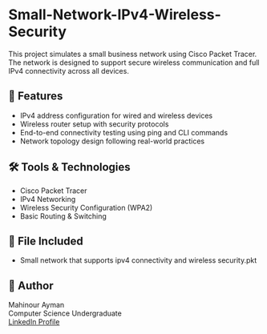 # Small-Network-IPv4-Wireless-Security
This project simulates a small business network using Cisco Packet Tracer. The network is designed to support secure wireless communication and full IPv4 connectivity across all devices.

## 🔧 Features
- IPv4 address configuration for wired and wireless devices
- Wireless router setup with security protocols
- End-to-end connectivity testing using ping and CLI commands
- Network topology design following real-world practices

## 🛠 Tools & Technologies
- Cisco Packet Tracer
- IPv4 Networking
- Wireless Security Configuration (WPA2)
- Basic Routing & Switching

## 📁 File Included
- Small network that supports ipv4 connectivity and wireless security.pkt

## 👤 Author
Mahinour Ayman  
Computer Science Undergraduate  
[LinkedIn Profile](https://www.linkedin.com/in/mahinourayman-211a88365)
